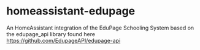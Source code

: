 # homeassistant-edupage
An HomeAssistant integration of the EduPage Schooling System based on the edupage_api library found here https://github.com/EdupageAPI/edupage-api
